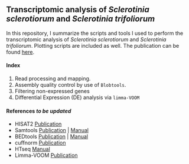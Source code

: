 ## Transcriptomic analysis of *Sclerotinia sclerotiorum* and *Sclerotinia trifoliorum*

In this repository, I summarize the scripts and tools I used to perform the transcriptomic analysis of *Sclerotinia sclerotiorum* and *Sclerotinia trifoliorum*. Plotting scripts are included as well. The publication can be found [here](https://doi.org/10.1101/2020.xx.xx.xxxxxx).

#### Index

01. Read processing and mapping.
02. Assembly quality control by use of `Blobtools`.
03. Filtering non-expressed genes
04. Differential Expression (DE) analysis via `limma-VOOM`

#### References *to be updated*

- HISAT2 [Publication](http://www.nature.com/articles/nmeth.3317)
- Samtools [Publication](https://academic.oup.com/bioinformatics/article/25/16/2078/204688) | [Manual](http://www.htslib.org/doc/)
- BEDtools [Publication](https://academic.oup.com/bioinformatics/article-lookup/doi/10.1093/bioinformatics/btq033) | [Manual](https://bedtools.readthedocs.io/en/latest/)
- cuffnorm [Publication](https://www.nature.com/articles/nbt.1621)
- HTseq [Manual](https://htseq.readthedocs.io/en/release_0.11.1/count.html)
- Limma-VOOM [Publication](https://f1000research.com/articles/5-1408)
